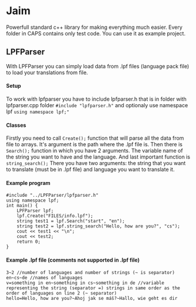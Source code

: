 # Jaim
Powerfull standard c++ library for making everything much easier.
Every folder in CAPS contains only test code. You can use it as example project.
## LPFParser
With LPFParser you can simply load data from .lpf files (language pack file) to load your translations from file.
#### Setup
To work with lpfparser you have to include lpfparser.h that is in folder with lpfparser.cpp folder ```#include "lpfparser.h"``` and optionaly use namespace lpf ```using namespace lpf;"```
#### Classes
Firstly you need to call ```Create();``` function that will parse all the data from file to arrays. It's argument is the path where the .lpf file is. Then there is ```Search();``` function in which you have 2 arguments. The variable name of the string you want to have and the language. And last important function is ```string_search();``` There you have two arguments: the string that you want to translate (must be in .lpf file) and language you want to translate it.
#### Example program
```
#include "../LPFParser/lpfparser.h"
using namespace lpf;
int main() {
	LPFParser lpf;
	lpf.Create("FILES/info.lpf");
	string test1 = lpf.Search("start", "en");
	string test2 = lpf.string_search("Hello, how are you?", "cs");
	cout << test1 << "\n";
	cout << test2;
	return 0;
}
```
#### Example .lpf file (comments not supported in .lpf file)
```
3~2 //number of languages and number of strings (~ is separator)
en~cs~de //names of languages
v=something in en~something in cs~something in de //variable representing the string (separator =) strings in same order as the order of languages on line 2 (~ separator)
hello=Hello, how are you?~Ahoj jak se máš?~Hallo, wie geht es dir
```
